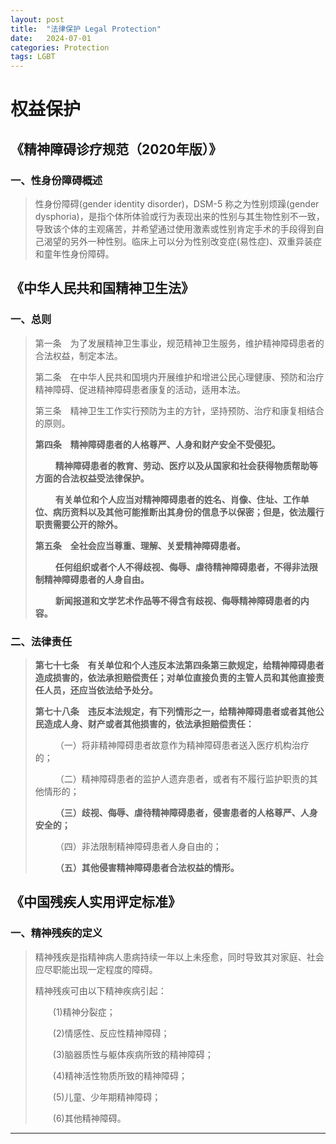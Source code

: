 ```yaml
---
layout: post
title:  "法律保护 Legal Protection"
date:   2024-07-01
categories: Protection
tags: LGBT
---
```


# 权益保护

## 《精神障碍诊疗规范（2020年版）》

### 一、性身份障碍概述

> 性身份障碍(gender identity disorder)，DSM-5 称之为性别烦躁(gender dysphoria)，是指个体所体验或行为表现出来的性别与其生物性别不一致，导致该个体的主观痛苦，并希望通过使用激素或性别肯定手术的手段得到自己渴望的另外一种性别。临床上可以分为性别改变症(易性症)、双重异装症和童年性身份障碍。

## 《中华人民共和国精神卫生法》

### 一、总则

> ​	第一条　为了发展精神卫生事业，规范精神卫生服务，维护精神障碍患者的合法权益，制定本法。
>
> ​	第二条　在中华人民共和国境内开展维护和增进公民心理健康、预防和治疗精神障碍、促进精神障碍患者康复的活动，适用本法。
>
> ​	第三条　精神卫生工作实行预防为主的方针，坚持预防、治疗和康复相结合的原则。
>
> ​	**第四条**　**精神障碍患者的人格尊严、人身和财产安全不受侵犯。**
>
> 　　		**精神障碍患者的教育、劳动、医疗以及从国家和社会获得物质帮助等方面的合法权益受法律保护。**
>
> 　　		**有关单位和个人应当对精神障碍患者的姓名、肖像、住址、工作单位、病历资料以及其他可能推断出其身份的信息予以保密；但是，依法履行职责需要公开的除外。**
>
> ​	**第五条**　**全社会应当尊重、理解、关爱精神障碍患者。**
>
> 　　		**任何组织或者个人不得歧视、侮辱、虐待精神障碍患者，不得非法限制精神障碍患者的人身自由。**
>
> 　　		**新闻报道和文学艺术作品等不得含有歧视、侮辱精神障碍患者的内容。**

### 二、法律责任

> ​	**第七十七条　有关单位和个人违反本法第四条第三款规定，给精神障碍患者造成损害的，依法承担赔偿责任；对单位直接负责的主管人员和其他直接责任人员，还应当依法给予处分。**
>
> ​	**第七十八条　违反本法规定，有下列情形之一，给精神障碍患者或者其他公民造成人身、财产或者其他损害的，依法承担赔偿责任：**
>
> 　　			（一）将非精神障碍患者故意作为精神障碍患者送入医疗机构治疗的；
>
> 　　			（二）精神障碍患者的监护人遗弃患者，或者有不履行监护职责的其他情形的；
>
> 　　			**（三）歧视、侮辱、虐待精神障碍患者，侵害患者的人格尊严、人身安全的；**
>
> 　　			（四）非法限制精神障碍患者人身自由的；
>
> 　　			**（五）其他侵害精神障碍患者合法权益的情形。**

## 《中国残疾人实用评定标准》

### 一、精神残疾的定义

> 精神残疾是指精神病人患病持续一年以上未痊愈，同时导致其对家庭、社会应尽职能出现一定程度的障碍。
>
> 精神残疾可由以下精神疾病引起：
>
> 　　(1)精神分裂症；
>
> 　　(2)情感性、反应性精神障碍；
>
> 　　(3)脑器质性与躯体疾病所致的精神障碍；
>
> 　　(4)精神活性物质所致的精神障碍；
>
> 　　(5)儿童、少年期精神障碍；
>
> 　　(6)其他精神障碍。

---

